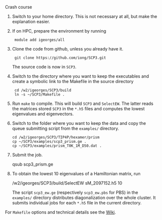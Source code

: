 Crash course

1. Switch to your home directory. This is not necessary at all, but make the
explanation easier.

2. If on HPC, prepare the environment by running

        module add igeorges/all

3. Clone the code from github, unless you already have it.

        git clone https://github.com/iong/SCP3.git

   The source code is now in `SCP3`.

3. Switch to the directory where you want to keep the executables and create a
   symbolic link to the Makefile in the source directory

        cd /w2/igeorges/SCP3/build
        ln -s ~/SCP3/Makefile .

4. Run `make` to compile. This will build `SCP3` and `SelectEW`. The latter reads the matrices stored `SCP3` in the `*.h5` files and computes the lowest eigenvalues and eigenvectors.

5. Switch to the folder where you want to keep the data and copy the queue submitting script from the `examples/` directory.

       cd /w2/igeorges/SCP3/TIP4P/hexamer/prism
       cp ~/SCP3/examples/scp3_prism.ge .
       cp ~/SCP3/examples/prism_T0K_1M_D50.dat .

6. Submit the job.

	qsub scp3_prism.ge

7. To obtain the lowest 10 eigenvalues of a Hamiltonian matrix, run

	/w2/igeorges/SCP3/build/SelectEW sM_2097152.h5 10

   The script `scp3_ew.ge` (respectively `scp3_ew.pbs` for PBS) in the
   `examples/` directory distributes diagonalization over the whole cluster. It
   submits individual jobs for each `*.h5` file in the current directory.

For `Makefile` options and technical details see the [Wiki](https://github.com/iong/SCP3/wiki).
